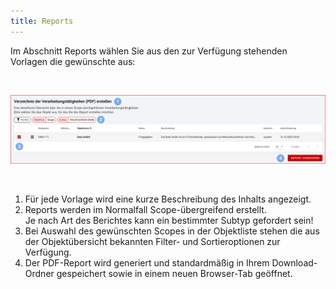 ```yaml
---
title: Reports
---
```


Im Abschnitt Reports wählen Sie aus den zur Verfügung stehenden Vorlagen die gewünschte aus:

<br>

![Reports](./docs/2.manual/5.reports/media/veo_reports.de.png)

<br>

1. Für jede Vorlage wird eine kurze Beschreibung des Inhalts angezeigt.
1. Reports werden im Normalfall Scope-übergreifend erstellt. <br>Je nach Art des Berichtes kann ein bestimmter Subtyp gefordert sein!
1. Bei Auswahl des gewünschten Scopes in der Objektliste stehen die aus der Objektübersicht bekannten Filter- und Sortieroptionen zur Verfügung.
1. Der PDF-Report wird generiert und standardmäßig in Ihrem Download-Ordner gespeichert sowie in einem neuen Browser-Tab geöffnet.
